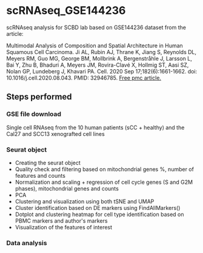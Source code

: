 # scRNAseq_GSE144236

scRNAseq analysis for SCBD lab based on GSE144236 dataset from the article:

Multimodal Analysis of Composition and Spatial Architecture in Human Squamous Cell Carcinoma.
Ji AL, Rubin AJ, Thrane K, Jiang S, Reynolds DL, Meyers RM, Guo MG, George BM, Mollbrink A, Bergenstråhle J, Larsson L, Bai Y, Zhu B, Bhaduri A, Meyers JM, Rovira-Clavé X, Hollmig ST, Aasi SZ, Nolan GP, Lundeberg J, Khavari PA. Cell. 2020 Sep 17;182(6):1661-1662. doi: 10.1016/j.cell.2020.08.043. PMID: 32946785. [ Free pmc article.](https://www.ncbi.nlm.nih.gov/pmc/articles/PMC7391009/)

## Steps performed
### GSE file download

Single cell RNAseq from the 10 human patients (sCC + healthy) and the Cal27 and SCC13 xenografted cell lines

### Seurat object

- Creating the seurat object
- Quality check and filtering based on mitochondrial genes %, number of features and counts
- Normalization and scaling + regression of cell cycle genes (S and G2M phases), mitochondrial genes and counts
- PCA
- Clustering and visualization using both tSNE and UMAP
- Cluster identification based on DE markers using FindAllMarkers()
- Dotplot and clustering heatmap for cell type identification based on PBMC markers and author's markers
- Visualization of the features of interest 


### Data analysis










